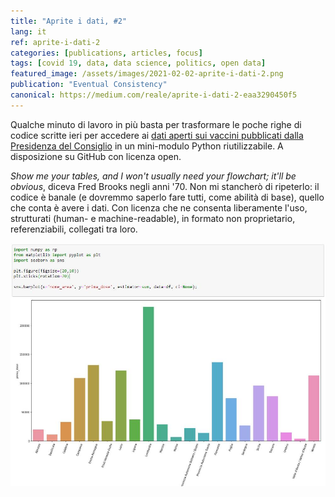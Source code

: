 ```yaml
---
title: "Aprite i dati, #2"
lang: it
ref: aprite-i-dati-2
categories: [publications, articles, focus]
tags: [covid 19, data, data science, politics, open data]
featured_image: /assets/images/2021-02-02-aprite-i-dati-2.png
publication: "Eventual Consistency"
canonical: https://medium.com/reale/aprite-i-dati-2-eaa3290450f5
---
```


Qualche minuto di lavoro in più basta per trasformare le poche righe di codice scritte ieri per accedere ai [dati aperti sui vaccini pubblicati dalla Presidenza del Consiglio](https://github.com/italia/covid19-opendata-vaccini/) in un mini-modulo Python riutilizzabile. A disposizione su GitHub con licenza open.

*Show me your tables, and I won't usually need your flowchart; it'll be obvious*, diceva Fred Brooks negli anni '70. Non mi stancherò di ripeterlo: il codice è banale (e dovremmo saperlo fare tutti, come abilità di base), quello che conta è avere i dati. Con licenza che ne consenta liberamente l'uso, strutturati (human- e machine-readable), in formato non proprietario, referenziabili, collegati tra loro.

![Histogram by Luca Passani](/assets/images/2021-02-02-aprite-i-dati-2-1.jpg)
